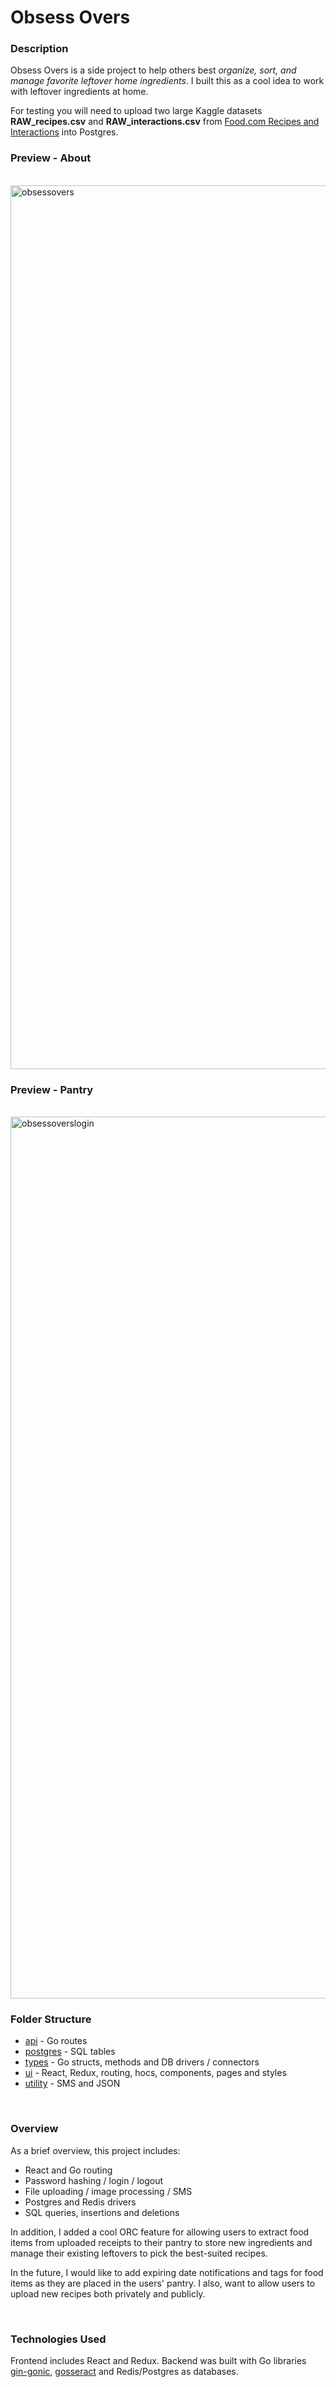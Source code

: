 # Obsess Overs

### Description

Obsess Overs is a side project to help others best <em>organize, sort, and manage favorite leftover home ingredients</em>. I built this as a cool idea to work with leftover ingredients at home.
<br/>

For testing you will need to upload two large Kaggle datasets <strong>RAW_recipes.csv</strong> and <strong>RAW_interactions.csv</strong> from [Food.com Recipes and Interactions](https://www.kaggle.com/shuyangli94/food-com-recipes-and-user-interactions) into Postgres.

### Preview - About

<br/>
<img width="1414" alt="obsessovers" src="https://user-images.githubusercontent.com/61709523/122663386-e552df80-d14e-11eb-8946-3026fd54ab90.png">
<br/>

### Preview - Pantry

<br/>
<img width="1411" alt="obsessoverslogin" src="https://user-images.githubusercontent.com/61709523/122663737-85116d00-d151-11eb-8958-6d12cc890696.png">
<br/>

### Folder Structure

- [api](https://github.com/cobyeastwood/ObsessOvers/tree/main/api) - Go routes
- [postgres](https://github.com/cobyeastwood/ObsessOvers/tree/main/postgres) - SQL tables
- [types](https://github.com/cobyeastwood/ObsessOvers/tree/main/types) - Go structs, methods and DB drivers / connectors
- [ui](https://github.com/cobyeastwood/ObsessOvers/tree/main/ui) - React, Redux, routing, hocs, components, pages and styles
- [utility](https://github.com/cobyeastwood/ObsessOvers/tree/main/utility) - SMS and JSON

<br/>

### Overview

As a brief overview, this project includes:

- React and Go routing
- Password hashing / login / logout
- File uploading / image processing / SMS
- Postgres and Redis drivers
- SQL queries, insertions and deletions

In addition, I added a cool ORC feature for allowing users to extract food items from uploaded receipts to their pantry to store new ingredients and manage their existing leftovers to pick the best-suited recipes.

In the future, I would like to add expiring date notifications and tags for food items as they are placed in the users' pantry. I also, want to allow users to upload new recipes both privately and publicly.

<br/>

### Technologies Used

Frontend includes React and Redux. Backend was built with Go libraries [gin-gonic](https://github.com/gin-gonic/gin), [gosseract](https://github.com/otiai10/gosseract) and Redis/Postgres as databases.

<br/>
